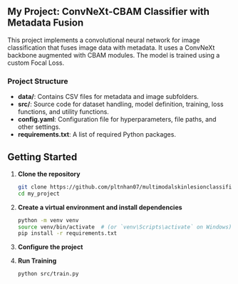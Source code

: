 ## My Project: ConvNeXt-CBAM Classifier with Metadata Fusion

This project implements a convolutional neural network for image classification that fuses image data with metadata.
It uses a ConvNeXt backbone augmented with CBAM modules. The model is trained using a custom Focal Loss.

### Project Structure

- **data/**: Contains CSV files for metadata and image subfolders.
- **src/**: Source code for dataset handling, model definition, training, loss functions, and utility functions.
- **config.yaml**: Configuration file for hyperparameters, file paths, and other settings.
- **requirements.txt**: A list of required Python packages.

## Getting Started

1. **Clone the repository**
   ```bash
   git clone https://github.com/pltnhan07/multimodalskinlesionclassification.git
   cd my_project
   
2. **Create a virtual environment and install dependencies**
   ```bash
   python -m venv venv
   source venv/bin/activate  # (or `venv\Scripts\activate` on Windows)
   pip install -r requirements.txt
   
3. **Configure the project**

4. **Run Training**
   ```bash
   python src/train.py

